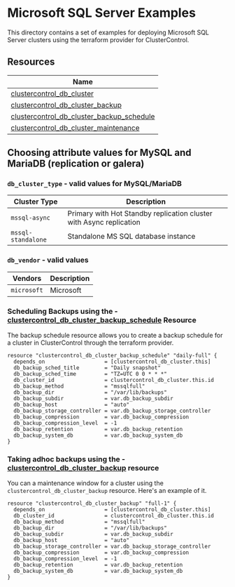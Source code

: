 # Microsoft SQL Server Examples

This directory contains a set of examples for deploying Microsoft SQL Server clusters using the terraform provider for ClusterControl.

## Resources

| Name                                                                                                                                                                     |
|--------------------------------------------------------------------------------------------------------------------------------------------------------------------------|
| [clustercontrol_db_cluster](../../docs/resources/db_cluster.md#clustercontrol_db_cluster-resource)                                                 |
| [clustercontrol_db_cluster_backup](../../docs/resources/db_cluster_backup.md#clustercontrol_db_cluster_backup-resource)                            |                                                                                                                                                                                    |
| [clustercontrol_db_cluster_backup_schedule](../../docs/resources/db_cluster_backup_schedule.md#clustercontrol_db_cluster_backup_schedule-resource) |
| [clustercontrol_db_cluster_maintenance](../../docs/resources/db_cluster_maintenance.md#clustercontrol_db_cluster_maintenance-resource)             |


## Choosing attribute values for MySQL and MariaDB (replication or galera)

### `db_cluster_type` - valid values for MySQL/MariaDB

| Cluster Type   | Description                                                         |
|----------------|---------------------------------------------------------------------|
| `mssql-async` | Primary with Hot Standby replication cluster with Async replication |
| `mssql-standalone` | Standalone MS SQL database instance                                 |

### `db_vendor` - valid values

| Vendors    | Description |
|------------|-------------|
| `microsoft` | Microsoft   |

### Scheduling Backups using the - [clustercontrol_db_cluster_backup_schedule](../../docs/resources/db_cluster_backup_schedule.md#clustercontrol_db_cluster_backup_schedule-resource) Resource
The backup schedule resource allows you to create a backup schedule for a cluster in ClusterControl through the
terraform provider.

```hcl
resource "clustercontrol_db_cluster_backup_schedule" "daily-full" {
  depends_on                   = [clustercontrol_db_cluster.this]
  db_backup_sched_title        = "Daily snapshot"
  db_backup_sched_time         = "TZ=UTC 0 0 * * *"
  db_cluster_id                = clustercontrol_db_cluster.this.id
  db_backup_method             = "mssqlfull"
  db_backup_dir                = "/var/lib/backups"
  db_backup_subdir             = var.db_backup_subdir
  db_backup_host               = "auto"
  db_backup_storage_controller = var.db_backup_storage_controller
  db_backup_compression        = var.db_backup_compression
  db_backup_compression_level  = -1
  db_backup_retention          = var.db_backup_retention
  db_backup_system_db          = var.db_backup_system_db
}
```

### Taking adhoc backups using the - [clustercontrol_db_cluster_backup](../../docs/resources/db_cluster_backup.md#clustercontrol_db_cluster_backup-resource) resource
You can a maintenance window for a cluster using the `clustercontrol_db_cluster_backup` resource.
Here's an example of it.

```hcl
resource "clustercontrol_db_cluster_backup" "full-1" {
  depends_on                   = [clustercontrol_db_cluster.this]
  db_cluster_id                = clustercontrol_db_cluster.this.id
  db_backup_method             = "mssqlfull"
  db_backup_dir                = "/var/lib/backups"
  db_backup_subdir             = var.db_backup_subdir
  db_backup_host               = "auto"
  db_backup_storage_controller = var.db_backup_storage_controller
  db_backup_compression        = var.db_backup_compression
  db_backup_compression_level  = -1
  db_backup_retention          = var.db_backup_retention
  db_backup_system_db          = var.db_backup_system_db
}
```

